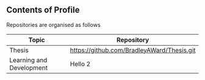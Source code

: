 ## Contents of Profile

Repositories are organised as follows

|Topic|Repository|
|--|--|
|Thesis|https://github.com/BradleyAWard/Thesis.git|
|Learning and Development|Hello 2|
